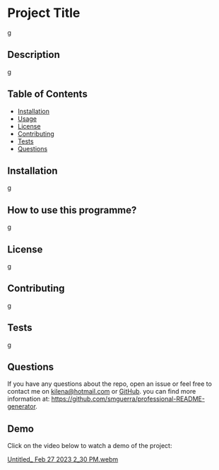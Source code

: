 
# Project Title
g

## Description
g

## Table of Contents 
* [Installation](#installation) 
* [Usage](#usage) 
* [License](#license)
* [Contributing](#contributing)
* [Tests](#test)
* [Questions](#questions)
    
## Installation
g

## How to use this programme?
g

## License 
g

## Contributing
g

## Tests
g

## Questions
    
If you have any questions about the repo, open an issue or feel free to contact me on kilena@hotmail.com or [GitHub](https://github.com/smguerra). you can find more information at: https://github.com/smguerra/professional-README-generator.

## Demo

Click on the video below to watch a demo of the project:

[Untitled_ Feb 27 2023 2_30 PM.webm](https://user-images.githubusercontent.com/118385737/221590892-1359afdf-5259-4239-b167-f7cd9a75929e.webm)


